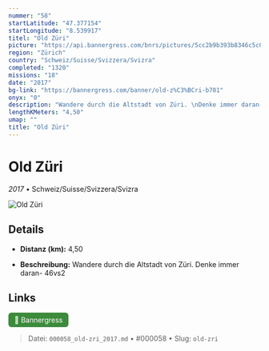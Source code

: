 ```yaml
---
nummer: "58"
startLatitude: "47.377154"
startLongitude: "8.539917"
titel: "Old Züri"
picture: "https://api.bannergress.com/bnrs/pictures/5cc2b9b393b8346c5c05546085c29585"
region: "Zürich"
country: "Schweiz/Suisse/Svizzera/Svizra"
completed: "1320"
missions: "18"
date: "2017"
bg-link: "https://bannergress.com/banner/old-z%C3%BCri-b701"
onyx: "0"
description: "Wandere durch die Altstadt von Züri. \nDenke immer daran- 46vs2"
lengthKMeters: "4,50"
umap: ""
title: "Old Züri"
---
```

# Old Züri

*2017* • Schweiz/Suisse/Svizzera/Svizra

![Old Züri](https://api.bannergress.com/bnrs/pictures/5cc2b9b393b8346c5c05546085c29585)

## Details
- **Distanz (km):** 4,50



- **Beschreibung:** Wandere durch die Altstadt von Züri. 
Denke immer daran- 46vs2


## Links
<div style="margin-top: 0.5em;">
<a href="https://bannergress.com/banner/old-z%C3%BCri-b701" target="_blank" style="display:inline-block;margin-right:8px;padding:6px 12px;background-color:#3c8b3c;color:white;text-decoration:none;border-radius:6px;">🔗 Bannergress</a>

</div>


> Datei: `000058_old-zri_2017.md` • #000058 • Slug: `old-zri`
